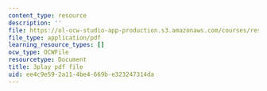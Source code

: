 ```yaml
---
content_type: resource
description: ''
file: https://ol-ocw-studio-app-production.s3.amazonaws.com/courses/res-9-003-brains-minds-and-machines-summer-course-summer-2015/ee4c9e592a114be4669be323247314da_l1t2_5UZhPA.pdf
file_type: application/pdf
learning_resource_types: []
ocw_type: OCWFile
resourcetype: Document
title: 3play pdf file
uid: ee4c9e59-2a11-4be4-669b-e323247314da
---
```

